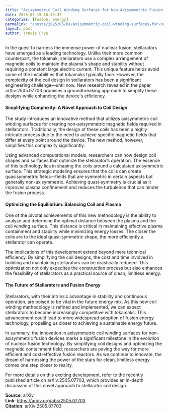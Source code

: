 ```yaml
---
title: "Axisymmetric Coil Winding Surfaces for Non-Axisymmetric Fusion Devices"
date: 2025-05-15 16:45:37
categories: [fusion, energy]
permalink: "/posts/2025/05/01/axisymmetric-coil-winding-surfaces-for-non-axisymmetric-fusion-devices/"
layout: post
author: Travis Frye
---
```


In the quest to harness the immense power of nuclear fusion, stellarators have emerged as a leading technology. Unlike their more common counterpart, the tokamak, stellarators use a complex arrangement of magnetic coils to maintain the plasma's shape and stability without requiring a constant large electric current. This unique feature helps avoid some of the instabilities that tokamaks typically face. However, the complexity of the coil design in stellarators has been a significant engineering challenge—until now. New research revealed in the paper arXiv:2505.07703 promises a groundbreaking approach to simplify these designs while enhancing the device's efficiency.

#### Simplifying Complexity: A Novel Approach to Coil Design

The study introduces an innovative method that utilizes axisymmetric coil winding surfaces for creating non-axisymmetric magnetic fields required in stellarators. Traditionally, the design of these coils has been a highly intricate process due to the need to achieve specific magnetic fields that differ at every point around the device. The new method, however, simplifies this complexity significantly.

Using advanced computational models, researchers can now design coil shapes and surfaces that optimize the stellarator’s operation. The essence of this technology lies in shaping the coils around a calculated axisymmetric surface. This strategic modeling ensures that the coils can create quasisymmetric fields—fields that are symmetric in certain aspects but generally non-axisymmetric. Achieving quasi-symmetry is crucial as it improves plasma confinement and reduces the turbulence that can hinder the fusion process.

#### Optimizing the Equilibrium: Balancing Coil and Plasma

One of the pivotal achievements of this new methodology is the ability to analyze and determine the optimal distance between the plasma and the coil winding surface. This distance is critical in maintaining effective plasma containment and stability while minimizing energy losses. The closer the coils are to the ideal quasi-symmetric shape, the more efficiently a stellarator can operate.

The implications of this development extend beyond mere technical efficiency. By simplifying the coil designs, the cost and time involved in building and maintaining stellarators can be drastically reduced. This optimization not only expedites the construction process but also enhances the feasibility of stellarators as a practical source of clean, limitless energy.

#### The Future of Stellarators and Fusion Energy

Stellarators, with their intrinsic advantage in stability and continuous operation, are poised to be vital in the future energy mix. As this new coil winding methodology is refined and implemented, we can expect stellarators to become increasingly competitive with tokamaks. This advancement could lead to more widespread adoption of fusion energy technology, propelling us closer to achieving a sustainable energy future.

In summary, the innovation in axisymmetric coil winding surfaces for non-axisymmetric fusion devices marks a significant milestone in the evolution of nuclear fusion technology. By simplifying coil designs and optimizing the magnetic containment field, researchers are paving the way for more efficient and cost-effective fusion reactors. As we continue to innovate, the dream of harnessing the power of the stars for clean, limitless energy comes one step closer to reality.

For more details on this exciting development, refer to the recently published article on arXiv:2505.07703, which provides an in-depth discussion of this novel approach to stellarator coil design.

**Source**: arXiv  
**Link**: https://arxiv.org/abs/2505.07703  
**Citation**: arXiv:2505.07703
